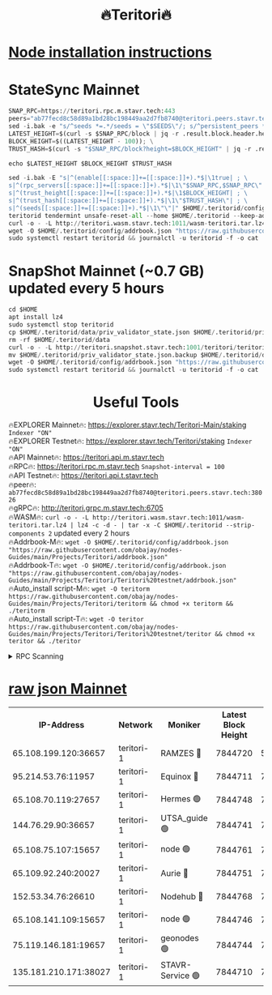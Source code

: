 <h1 align="center"> 🔥Teritori🔥</h1>


[Node installation instructions](https://github.com/obajay/nodes-Guides/tree/main/Projects/Teritori)
=

# StateSync Mainnet
```python
SNAP_RPC=https://teritori.rpc.m.stavr.tech:443
peers="ab77fecd8c58d89a1bd28bc198449aa2d7fb8740@teritori.peers.stavr.tech:38026"
sed -i.bak -e "s/^seeds *=.*/seeds = \"$SEEDS\"/; s/^persistent_peers *=.*/persistent_peers = \"$PEERS\"/" $HOME/.teritorid/config/config.toml
LATEST_HEIGHT=$(curl -s $SNAP_RPC/block | jq -r .result.block.header.height); \
BLOCK_HEIGHT=$((LATEST_HEIGHT - 100)); \
TRUST_HASH=$(curl -s "$SNAP_RPC/block?height=$BLOCK_HEIGHT" | jq -r .result.block_id.hash)

echo $LATEST_HEIGHT $BLOCK_HEIGHT $TRUST_HASH

sed -i.bak -E "s|^(enable[[:space:]]+=[[:space:]]+).*$|\1true| ; \
s|^(rpc_servers[[:space:]]+=[[:space:]]+).*$|\1\"$SNAP_RPC,$SNAP_RPC\"| ; \
s|^(trust_height[[:space:]]+=[[:space:]]+).*$|\1$BLOCK_HEIGHT| ; \
s|^(trust_hash[[:space:]]+=[[:space:]]+).*$|\1\"$TRUST_HASH\"| ; \
s|^(seeds[[:space:]]+=[[:space:]]+).*$|\1\"\"|" $HOME/.teritorid/config/config.toml
teritorid tendermint unsafe-reset-all --home $HOME/.teritorid --keep-addr-book
curl -o - -L http://teritori.wasm.stavr.tech:1011/wasm-teritori.tar.lz4 | lz4 -c -d - | tar -x -C $HOME/.teritorid --strip-components 2
wget -O $HOME/.teritorid/config/addrbook.json "https://raw.githubusercontent.com/obajay/nodes-Guides/main/Projects/Teritori/addrbook.json"
sudo systemctl restart teritorid && journalctl -u teritorid -f -o cat
```

# SnapShot Mainnet (~0.7 GB) updated every 5 hours
```python
cd $HOME
apt install lz4
sudo systemctl stop teritorid
cp $HOME/.teritorid/data/priv_validator_state.json $HOME/.teritorid/priv_validator_state.json.backup
rm -rf $HOME/.teritorid/data
curl -o - -L http://teritori.snapshot.stavr.tech:1001/teritori/teritori-snap.tar.lz4 | lz4 -c -d - | tar -x -C $HOME/.teritorid --strip-components 2
mv $HOME/.teritorid/priv_validator_state.json.backup $HOME/.teritorid/data/priv_validator_state.json
wget -O $HOME/.teritorid/config/addrbook.json "https://raw.githubusercontent.com/obajay/nodes-Guides/main/Projects/Teritori/addrbook.json"
sudo systemctl restart teritorid && journalctl -u teritorid -f -o cat
```
 <h1 align="center"> Useful Tools</h1>

🔥EXPLORER Mainnet🔥:      https://explorer.stavr.tech/Teritori-Main/staking      `Indexer "ON"` \
🔥EXPLORER Testnet🔥:        https://explorer.stavr.tech/Teritori/staking            `Indexer "ON"` \
🔥API Mainnet🔥:                   https://teritori.api.m.stavr.tech \
🔥RPC🔥:                                   https://teritori.rpc.m.stavr.tech                         `Snapshot-interval = 100` \
🔥API Testnet🔥:                     https://teritori.api.t.stavr.tech \
🔥peer🔥:                     `ab77fecd8c58d89a1bd28bc198449aa2d7fb8740@teritori.peers.stavr.tech:38026` \
🔥gRPC🔥:                                http://teritori.grpc.m.stavr.tech:6705 \
🔥WASM🔥: ```curl -o - -L http://teritori.wasm.stavr.tech:1011/wasm-teritori.tar.lz4 | lz4 -c -d - | tar -x -C $HOME/.teritorid --strip-components 2``` updated every 2 hours \
🔥Addrbook-M🔥:    ```wget -O $HOME/.teritorid/config/addrbook.json "https://raw.githubusercontent.com/obajay/nodes-Guides/main/Projects/Teritori/addrbook.json"``` \
🔥Addrbook-T🔥:    ```wget -O $HOME/.teritorid/config/addrbook.json "https://raw.githubusercontent.com/obajay/nodes-Guides/main/Projects/Teritori/Teritori%20testnet/addrbook.json"``` \
🔥Auto_install script-M🔥: ```wget -O teritorm https://raw.githubusercontent.com/obajay/nodes-Guides/main/Projects/Teritori/teritorm && chmod +x teritorm && ./teritorm``` \
🔥Auto_install script-T🔥: ```wget -O teritor https://raw.githubusercontent.com/obajay/nodes-Guides/main/Projects/Teritori/Teritori%20testnet/teritor && chmod +x teritor && ./teritor```

<details>
<summary>RPC Scanning</summary>

<h2 align="center"> We scan nodes in real time every 4 hours. And we provide the final result of RPC endpoints.
We cannot influence the operation of these nodes in any way. </h2>


```python
If Voting Power is higher than 0 --> then the Node is a validator of the network and may be subject to attack and be a potential threat to the chain.
```
```python
We marked such validators with a red symbol
```

</details>

[raw json Mainnet](https://rpc-check.teritorim.stavr.tech/teritorim/rpc-teritorim-result.json)
=



<table><tr><th>IP-Address</th><th>Network</th><th>Moniker</th><th>Latest Block Height</th><th>Earliest Block Height</th><th>Catching Up</th><th>Tx Index</th><th>Voting Power</th><th>Scan Time</th></tr><tr><td>65.108.199.120:36657</td><td>teritori-1</td><td>RAMZES 🔴</td><td>7844720</td><td>5996001</td><td>False</td><td>on</td><td>787912</td><td>2024-03-13T08:24:55.906639972UTC</td></tr><tr><td>95.214.53.76:11957</td><td>teritori-1</td><td>Equinox 🔴</td><td>7844711</td><td>7203180</td><td>False</td><td>on</td><td>1533267</td><td>2024-03-13T08:24:06.932173512UTC</td></tr><tr><td>65.108.70.119:27657</td><td>teritori-1</td><td>Hermes 🟢</td><td>7844748</td><td>7203180</td><td>False</td><td>on</td><td>0</td><td>2024-03-13T08:27:37.114210945UTC</td></tr><tr><td>144.76.29.90:36657</td><td>teritori-1</td><td>UTSA_guide 🟢</td><td>7844741</td><td>7208001</td><td>False</td><td>on</td><td>0</td><td>2024-03-13T08:26:57.882064444UTC</td></tr><tr><td>65.108.75.107:15657</td><td>teritori-1</td><td>node 🟢</td><td>7844761</td><td>7358868</td><td>False</td><td>on</td><td>0</td><td>2024-03-13T08:28:56.778824843UTC</td></tr><tr><td>65.109.92.240:20027</td><td>teritori-1</td><td>Aurie 🔴</td><td>7844751</td><td>7568001</td><td>False</td><td>on</td><td>119310</td><td>2024-03-13T08:27:55.896185507UTC</td></tr><tr><td>152.53.34.76:26610</td><td>teritori-1</td><td>Nodehub 🔴</td><td>7844768</td><td>7580883</td><td>False</td><td>on</td><td>65696</td><td>2024-03-13T08:29:36.881611673UTC</td></tr><tr><td>65.108.141.109:15657</td><td>teritori-1</td><td>node 🟢</td><td>7844746</td><td>7714496</td><td>False</td><td>on</td><td>0</td><td>2024-03-13T08:27:27.893702643UTC</td></tr><tr><td>75.119.146.181:19657</td><td>teritori-1</td><td>geonodes 🟢</td><td>7844744</td><td>7747478</td><td>False</td><td>on</td><td>0</td><td>2024-03-13T08:27:15.231588469UTC</td></tr><tr><td>135.181.210.171:38027</td><td>teritori-1</td><td>STAVR-Service 🟢</td><td>7844710</td><td>7841001</td><td>False</td><td>on</td><td>0</td><td>2024-03-13T08:24:00.350592907UTC</td></tr></table>

